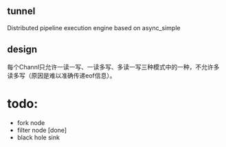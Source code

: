 ## tunnel

Distributed pipeline execution engine based on async_simple

## design
每个Channl只允许一读一写、一读多写、多读一写三种模式中的一种，不允许多读多写（原因是难以准确传递eof信息）。

# todo:
* fork node
* filter node [done]
* black hole sink